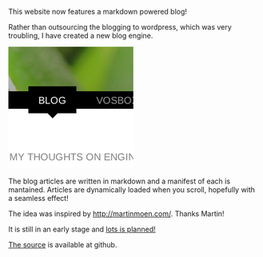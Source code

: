 This website now features a markdown powered blog!

Rather than outsourcing the blogging to wordpress, which was very troubling,
I have created a new blog engine.

![Website engine](blog/images/engine.png)

The blog articles are written in markdown and a manifest of each is mantained.
Articles are dynamically loaded when you scroll, hopefully with a seamless effect!

The idea was inspired by <http://martinmoen.com/>. Thanks Martin!

It is still in an early stage and [lots is planned!][1]

[The source][2] is available at github.

[1]: https://github.com/naggie/callanbryant.co.uk/issues?state=open
[2]: http://github.com/naggie/callanbryant.co.uk/
